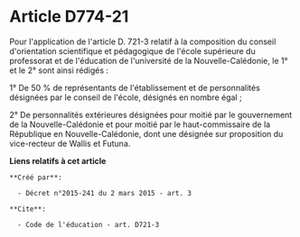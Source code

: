 # Article D774-21

Pour l'application de l'article D. 721-3 relatif à la composition du conseil d'orientation scientifique et pédagogique de
l'école supérieure du professorat et de l'éducation de l'université de la Nouvelle-Calédonie, le 1° et le 2° sont ainsi
rédigés : 

1° De 50 % de représentants de l'établissement et de personnalités désignées par le conseil de l'école, désignés en nombre
égal ; 

2° De personnalités extérieures désignées pour moitié par le gouvernement de la Nouvelle-Calédonie et pour moitié par le
haut-commissaire de la République en Nouvelle-Calédonie, dont une désignée sur proposition du vice-recteur de Wallis et
Futuna.

**Liens relatifs à cet article**

	**Créé par**:

	  - Décret n°2015-241 du 2 mars 2015 - art. 3

	**Cite**:

	  - Code de l'éducation - art. D721-3
